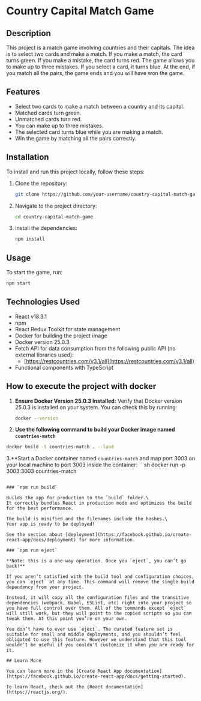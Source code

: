 # Country Capital Match Game

## Description

This project is a match game involving countries and their capitals. The idea is to select two cards and make a match. If you make a match, the card turns green. If you make a mistake, the card turns red. The game allows you to make up to three mistakes. If you select a card, it turns blue. At the end, if you match all the pairs, the game ends and you will have won the game.

## Features

- Select two cards to make a match between a country and its capital.
- Matched cards turn green.
- Unmatched cards turn red.
- You can make up to three mistakes.
- The selected card turns blue while you are making a match.
- Win the game by matching all the pairs correctly.

## Installation

To install and run this project locally, follow these steps:

1. Clone the repository:
    ```sh
    git clone https://github.com/your-username/country-capital-match-game.git
    ```
2. Navigate to the project directory:
    ```sh
    cd country-capital-match-game
    ```
3. Install the dependencies:
    ```sh
    npm install
    ```

## Usage

To start the game, run:
```sh
npm start
```
## Technologies Used

- React v18.3.1
- npm
- React Redux Toolkit for state management
- Docker for building the project image
- Docker version 25.0.3
- Fetch API for data consumption from the following public API (no external libraries used):
  - [https://restcountries.com/v3.1/all](https://restcountries.com/v3.1/all)
- Functional components with TypeScript

## How to execute the project with docker
1. **Ensure Docker Version 25.0.3 Installed:**
   Verify that Docker version 25.0.3 is installed on your system. You can check this by running:
   ```sh
   docker --version
2. **Use the following command to build your Docker image named `countries-match`**
```sh
docker build -t countries-match . --load
```
3.**Start a Docker container named ```countries-match``` and map port 3003 on your local machine to port 3003 inside the container: ```sh
docker run -p 3003:3003 countries-match
```

### `npm run build`

Builds the app for production to the `build` folder.\
It correctly bundles React in production mode and optimizes the build for the best performance.

The build is minified and the filenames include the hashes.\
Your app is ready to be deployed!

See the section about [deployment](https://facebook.github.io/create-react-app/docs/deployment) for more information.

### `npm run eject`

**Note: this is a one-way operation. Once you `eject`, you can’t go back!**

If you aren’t satisfied with the build tool and configuration choices, you can `eject` at any time. This command will remove the single build dependency from your project.

Instead, it will copy all the configuration files and the transitive dependencies (webpack, Babel, ESLint, etc) right into your project so you have full control over them. All of the commands except `eject` will still work, but they will point to the copied scripts so you can tweak them. At this point you’re on your own.

You don’t have to ever use `eject`. The curated feature set is suitable for small and middle deployments, and you shouldn’t feel obligated to use this feature. However we understand that this tool wouldn’t be useful if you couldn’t customize it when you are ready for it.

## Learn More

You can learn more in the [Create React App documentation](https://facebook.github.io/create-react-app/docs/getting-started).

To learn React, check out the [React documentation](https://reactjs.org/).
